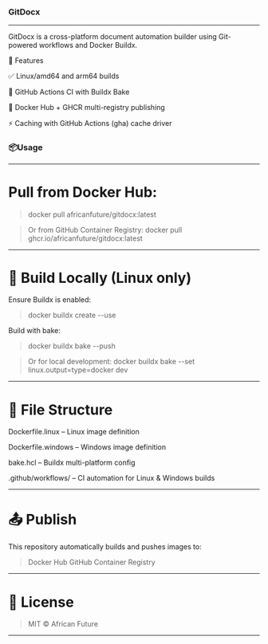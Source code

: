 ### GitDocx

___



GitDocx is a cross-platform document automation builder using Git-powered workflows and Docker Buildx.

🚀 Features

✅ Linux/amd64 and arm64 builds

🔁 GitHub Actions CI with Buildx Bake

🐋 Docker Hub + GHCR multi-registry publishing

⚡ Caching with GitHub Actions (gha) cache driver




### 📦Usage

___

# Pull from Docker Hub:

>docker pull africanfuture/gitdocx:latest


>Or from GitHub Container Registry:
>docker pull ghcr.io/africanfuture/gitdocx:latest

___



# 🔧 Build Locally (Linux only)

Ensure Buildx is enabled:
>docker buildx create --use


Build with bake:
>docker buildx bake --push


>Or for local development:
>docker buildx bake --set linux.output=type=docker dev

___



# 📁 File Structure

Dockerfile.linux – Linux image definition


Dockerfile.windows – Windows image definition


bake.hcl – Buildx multi-platform config


.github/workflows/ – CI automation for Linux & Windows builds

___



# 📤 Publish

This repository automatically builds and pushes images to:


>Docker Hub
>GitHub Container Registry

___



# 📜 License

>MIT © African Future

___
